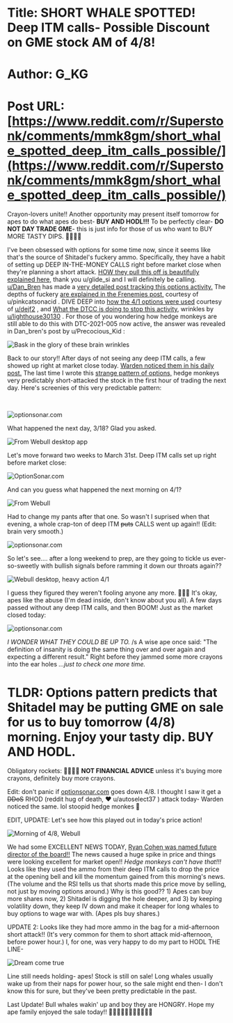 # Title: SHORT WHALE SPOTTED! Deep ITM calls- Possible Discount on GME stock AM of 4/8!
# Author: G_KG
# Post URL: [https://www.reddit.com/r/Superstonk/comments/mmk8gm/short_whale_spotted_deep_itm_calls_possible/](https://www.reddit.com/r/Superstonk/comments/mmk8gm/short_whale_spotted_deep_itm_calls_possible/)


Crayon-lovers unite!!  Another opportunity may present itself tomorrow for apes to do what apes do best- **BUY AND HODL!!!**  To be perfectly clear- **DO NOT DAY TRADE GME**\- this is just info for those of us who want to BUY MORE TASTY DIPS.  💎🙌🦧🦍

I've been obsessed with options for some time now, since it seems like that's the source of Shitadel's fuckery ammo.  Specifically, they have a habit of setting up DEEP IN-THE-MONEY CALLS right before market close when they're planning a short attack.  [HOW they pull this off is beautifully explained here,](https://www.reddit.com/r/GME/comments/mk3gcd/call_memaybe_why_the_massive_volume_of_deep_itm/) thank you u/glide_si and I will definitely be calling. [u/Dan\_Bren](https://www.reddit.com/user/Dan_Bren/) has made a [very detailed post tracking this options activity.](https://www.reddit.com/r/GME/comments/mmjy19/some_deep_itm_calls_were_bought_today_the_final/) The depths of fuckery [are explained in the Frenemies post,](https://www.reddit.com/r/Superstonk/comments/mlf82b/the_missing_citadels_frenemies_pfof_michael/) courtesy of u/pinkcatsonacid .  DIVE DEEP into [how the 4/1 options were used](https://www.reddit.com/r/GME/comments/mi31m6/deep_itm_calls_activity_pt2_april_1st_708000_ftds/) courtesy of [u/dejf2](https://www.reddit.com/user/dejf2/) , and [What the DTCC is doing to stop this activity](https://www.reddit.com/r/GME/comments/mibedc/the_moass_wont_happen_until_options_are_not/), wrinkles by [u/lighthouse30130](https://www.reddit.com/user/lighthouse30130/) .  For those of you wondering how hedge monkeys are still able to do this with DTC-2021-005 now active, the answer was revealed in Dan\_bren's post by u/Precocious_Kid :

![Bask in the glory of these brain wrinkles](https://preview.redd.it/d5agdmws00s61.png?width=647&format=png&auto=webp&s=845f30d3407dd1390b0df871de0861777514a2cc)

Back to our story!! After days of not seeing any deep ITM calls, a few showed up right at market close today.  [Warden noticed them in his daily post.](https://www.reddit.com/r/Superstonk/comments/mm21by/live_charting_for_472021_predicting_the_days/)  The last time I wrote this [strange pattern of options,](https://www.reddit.com/r/GME/comments/mhgks7/whale_watching_unusual_options/) hedge monkeys very predictably short-attacked the stock in the first hour of trading the next day.  Here's screenies of this very predictable pattern:

&#x200B;

![optionsonar.com](https://preview.redd.it/bnvq2zsqgvr61.png?width=2732&format=png&auto=webp&s=31ef0dc20d48db4fc75936efe2bdc51637596941)

What happened the next day, 3/18?  Glad you asked.

![From Webull desktop app](https://preview.redd.it/mmhgc737jvr61.png?width=1040&format=png&auto=webp&s=fd8e86434b38a8629f3f1db3228a24eba39b360e)

Let's move forward two weeks to March 31st.  Deep ITM calls set up right before market close:

![ OptionSonar.com](https://preview.redd.it/xbkdl4xojvr61.png?width=2732&format=png&auto=webp&s=5aa459efac8c253d4800762bdf2229126ce50d23)

And can you guess what happened the next morning on 4/1?

![From Webull](https://preview.redd.it/g067nlyblvr61.png?width=1040&format=png&auto=webp&s=bd4bf3eb09141bd7c51bfa2b9195ffb0365abaa0)

Had to change my pants after that one.  So wasn't I suprised when that evening, a whole crap-ton of deep ITM ~~puts~~ CALLS went up again!!  (Edit: brain very smooth.)

![optionsonar.com](https://preview.redd.it/ll6bip0pnvr61.png?width=1668&format=png&auto=webp&s=9ea2df2f3196dcd36494f2e47eb5e54bea7b8027)

So let's see.... after a long weekend to prep, are they going to tickle us ever-so-sweetly with bullish signals before ramming it down our throats again??

![Webull desktop, heavy action 4\/1](https://preview.redd.it/my6nmfdvnvr61.png?width=1048&format=png&auto=webp&s=6be7ed7cf2c443081594b9a7d69cb1a46fe40336)

I guess they figured they weren't fooling anyone any more.  💎🙌🦧  It's okay, apes like the abuse (I'm dead inside, don't know about you all).  A few days passed without any deep ITM calls, and then BOOM!  Just as the market closed today:

![optionsonar.com](https://preview.redd.it/frqpyb91pvr61.png?width=1663&format=png&auto=webp&s=658730e012cb11fe700fc1ba200963731e535d2b)

*I WONDER WHAT THEY COULD BE UP TO.*  /s  A wise ape once said: "The definition of insanity is doing the same thing over and over again and expecting a different result."   Right before they jammed some more crayons into the ear holes *...just to check one more time.*

# TLDR: Options pattern predicts that Shitadel may be putting GME on sale for us to buy tomorrow (4/8) morning.  Enjoy your tasty dip.  BUY AND HODL.

Obligatory rockets: 🚀🚀🚀🚀  **NOT FINANCIAL ADVICE** unless it's buying more crayons, definitely buy more crayons.

Edit: don't panic if [optionsonar.com](https://optionsonar.com) goes down 4/8.  I thought I saw it get a ~~DDoS~~ RHOD (reddit hug of death, ❤  u/autoselect37 )  attack today- Warden noticed the same.  lol stoopid hedge monkes 🐒

EDIT, UPDATE:  Let's see how this played out in today's price action!

![Morning of 4\/8, Webull](https://preview.redd.it/x4xlumb3hzr61.png?width=1035&format=png&auto=webp&s=995407dbf13ab9aa3bad8885e84a0301637ecc70)

We had some EXCELLENT NEWS TODAY, [Ryan Cohen was named future director of the board!!](https://www.reddit.com/r/Superstonk/comments/mmpgm2/tears_of_joy/?utm_source=share&utm_medium=web2x&context=3)  The news caused a huge spike in price and things were looking excellent for market open!!  *Hedge monkeys can't have that!!!*  Looks like they used the ammo from their deep ITM calls to drop the price at the opening bell and kill the momentum gained from this morning's news.  (The volume and the RSI tells us that shorts made this price move by selling, not just by moving options around.)  Why is this good??  1) Apes can buy more shares now, 2) Shitadel is digging the hole deeper, and 3) by keeping volatility down, they keep IV down and make it cheaper for long whales to buy options to wage war with.  (Apes pls buy shares.)

UPDATE 2: Looks like they had more ammo in the bag for a mid-afternoon short attack!!  (It's very common for them to short attack mid-afternoon, before power hour.)  I, for one, was very happy to do my part to HODL THE LINE-

![Dream come true](https://preview.redd.it/tkn7je0wszr61.png?width=542&format=png&auto=webp&s=21fe4c1ff24efbe91f3496d16d662d5016e35fa3)

Line still needs holding- apes!  Stock is still on sale!  Long whales usually wake up from their naps for power hour, so the sale might end then- I don't know this for sure, but they've been pretty predictable in the past.

Last Update!  Bull whales wakin' up and boy they are HONGRY.  Hope my ape family enjoyed the sale today!! 💎🙌🦍🦧🚀🚀🚀🚀🌙🌌🌌
